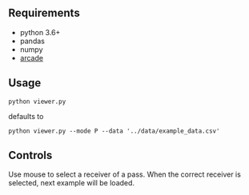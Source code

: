 ## Requirements
- python 3.6+
- pandas
- numpy
- [arcade](https://github.com/pvcraven/arcade)

## Usage

```
python viewer.py 
```

defaults to

```
python viewer.py --mode P --data '../data/example_data.csv'
```

## Controls

Use mouse to select a receiver of a pass. When the correct receiver is selected, next example will be loaded.
